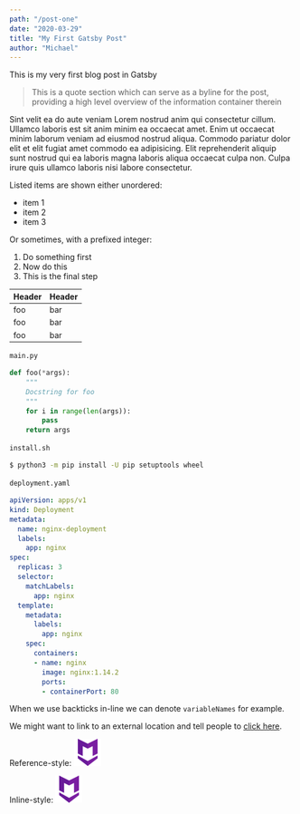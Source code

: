```yaml
---
path: "/post-one"
date: "2020-03-29"
title: "My First Gatsby Post"
author: "Michael"
---
```


This is my very first blog post in Gatsby

> This is a quote section which can serve as a byline for the post, providing a high level overview of the information container therein

Sint velit ea do aute veniam Lorem nostrud anim qui consectetur cillum. Ullamco laboris est sit anim minim ea occaecat amet. Enim ut occaecat minim laborum veniam ad eiusmod nostrud aliqua. Commodo pariatur dolor elit et elit fugiat amet commodo ea adipisicing. Elit reprehenderit aliquip sunt nostrud qui ea laboris magna laboris aliqua occaecat culpa non. Culpa irure quis ullamco laboris nisi labore consectetur.

Listed items are shown either unordered:
- item 1
- item 2
- item 3

Or sometimes, with a prefixed integer:
1. Do something first
2. Now do this
3. This is the final step

| Header | Header |
| :----- | :----- |
| foo    | bar    |
| foo    | bar    |
| foo    | bar    |

`main.py`
```python
def foo(*args):
    """
    Docstring for foo
    """
    for i in range(len(args)):
        pass
    return args
```
`install.sh`
```bash
$ python3 -m pip install -U pip setuptools wheel
```
`deployment.yaml`
```yaml
apiVersion: apps/v1
kind: Deployment
metadata:
  name: nginx-deployment
  labels:
    app: nginx
spec:
  replicas: 3
  selector:
    matchLabels:
      app: nginx
  template:
    metadata:
      labels:
        app: nginx
    spec:
      containers:
      - name: nginx
        image: nginx:1.14.2
        ports:
        - containerPort: 80
```

When we use backticks in-line we can denote `variableNames` for example.

We might want to link to an external location and tell people to [click here](https://google.com).

Reference-style: 
![alt text][logo]

[logo]: ./icon40.png "Logo Title Text 2"

Inline-style: 
![alt text](./icon40.png "Logo Title Text 1")